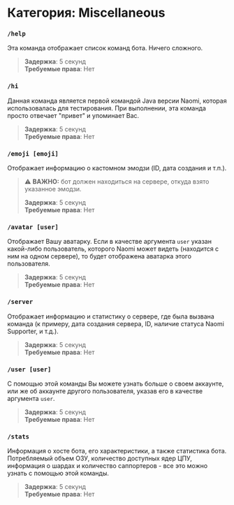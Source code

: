 # Категория: **Miscellaneous**
### `/help`
Эта команда отображает список команд бота. Ничего сложного.

> **Задержка**: 5 секунд  
> **Требуемые права**: Нет

### `/hi`
Данная команда является первой командой Java версии Naomi, которая использовалась для тестирования. При выполнении, эта команда просто отвечает "привет" и упоминает Вас.

> **Задержка**: 5 секунд  
> **Требуемые права**: Нет

### `/emoji [emoji]`
Отображает информацию о кастомном эмодзи (ID, дата создания и т.п.).  
> ⚠️ **ВАЖНО:** бот должен находиться на сервере, откуда взято указанное эмодзи.
> 
> **Задержка**: 5 секунд  
> **Требуемые права**: Нет

### `/avatar [user]`
Отображает Вашу аватарку. Если в качестве аргумента `user` указан какой-либо пользователь, которого Naomi может видеть (находится с ним на одном сервере), то будет отображена аватарка этого пользователя.

> **Задержка**: 5 секунд  
> **Требуемые права**: Нет

### `/server`
Отображает информацию и статистику о сервере, где была вызвана команда (к примеру, дата создания сервера, ID, наличие статуса Naomi Supporter, и т.д.).

> **Задержка**: 5 секунд  
> **Требуемые права**: Нет

### `/user [user]`
С помощью этой команды Вы можете узнать больше о своем аккаунте, или же об аккаунте другого пользователя, указав его в качестве аргумента `user`.

> **Задержка**: 5 секунд  
> **Требуемые права**: Нет

### `/stats`
Информация о хосте бота, его характеристики, а также статистика бота. Потребляемый объем ОЗУ, количество доступных ядер ЦПУ, информация о шардах и количество саппортеров - все это можно узнать с помощью этой команды.

> **Задержка**: 5 секунд  
> **Требуемые права**: Нет
